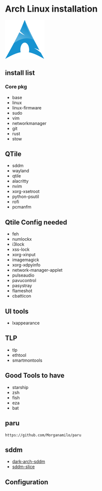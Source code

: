 # Arch Linux installation

![arch](../icons/archlinux-icon.svg)

## install list

### Core pkg

- base
- linux
- linux-firmware
- sudo
- vim
- networkmanager
- git
- rust
- stow

## QTile

- sddm
- wayland
- qtile
- alacritty
- nvim
- xorg-xsetroot
- python-psutil
- rofi
- pcmanfm

## Qtile Config needed

- feh
- numlockx
- i3lock
- xss-lock
- xorg-xinput
- imagemagick
- xorg-xdpyinfo
- network-manager-applet
- pulseaudio
- pavucontrol
- pasystray
- flameshot
- cbatticon

## UI tools

- lxappearance

## TLP

- tlp
- ethtool
- smartmontools

## Good Tools to have

- starship
- zsh
- fish
- eza
- bat

## paru

```
https://github.com/Morganamilo/paru
```

## sddm

- [dark-arch-sddm](https://github.com/simonesestito/dark-arch-sddm)
- [sddm-slice](https://github.com/EricKotato/sddm-slice)

## Configuration
